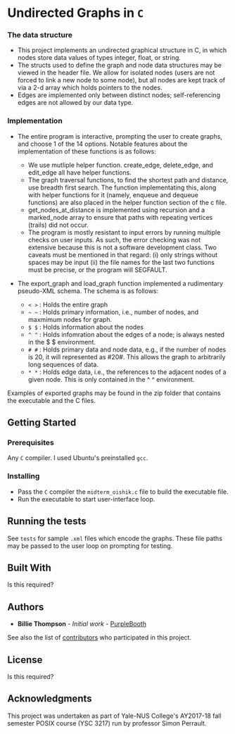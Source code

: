 # Undirected Graphs in `C`

### The data structure

- This project implements an undirected graphical structure in C, in which
nodes store data values of types integer, float, or string.
- The structs used to define the graph and node data structures may be viewed
in the header file. We allow for isolated nodes (users are not forced to link
a new node to some node), but all nodes are kept track of via a 2-d array
which holds pointers to the nodes.
- Edges are implemented only between distinct nodes; self-referencing edges
are not allowed by our data type.

### Implementation

- The entire program is interactive, prompting the user to create graphs, and
choose 1 of the 14 options. Notable features about the implementation
of these functions is as follows:

   - We use mutliple helper function. create_edge, delete_edge, and edit_edge
   all have helper functions.
   - The graph traversal functions, to find the shortest path and distance,
   use breadth first search. The function implementating this, along with
   helper functions for it (namely, enqueue and dequeue functions) are also
   placed in the helper function section of the c file.
   - get_nodes_at_distance is implemented using recursion and a marked_node
   array to ensure that paths with repeating vertices (trails) did not occur.
   - The program is mostly resistant to input errors by running multiple
   checks on user inputs. As such, the error checking was not extensive
   because this is not a software development class. Two caveats must be
   mentioned in that regard:
   	     (i) only strings without spaces may be input
	     (ii) the file names for the last two functions must be precise,
	     or the program will SEGFAULT.

- The export_graph and load_graph function implemented a rudimentary
pseudo-XML schema. The schema is as follows:

    - `< >` : Holds the entire graph
    - `~ ~` : Holds primary information, i.e., number of nodes, and maxmimum nodes
      	  for graph.
    - `$ $` : Holds information about the nodes
    - `^ ^` : Holds infomration about the edges of a node; is always nested in
      	  the $ $ environment.
    - `# #` : Holds primary data and node data, e.g., if the number of nodes is
      	  20, it will represented as #20#. This allows the graph to
	  arbitrarily long sequences of data.
    - `* *` : Holds edge data, i.e., the references to the adjacent nodes of a
      	  given node. This is only contained in the ^ ^ environment.
	  
 Examples of exported graphs may be found in the zip folder that contains the executable and the
 C files.


## Getting Started


### Prerequisites

Any `C` compiler. I used Ubuntu's preinstalled `gcc`. 


### Installing

- Pass the `C` compiler the `midterm_oishik.c` file to build the executable file. 
- Run the executable to start user-interface loop. 



## Running the tests

See `tests` for sample `.xml` files which encode the graphs. These file paths may be passed to
the user loop on prompting for testing. 

## Built With

Is this required? 


## Authors

* **Billie Thompson** - *Initial work* - [PurpleBooth](https://github.com/PurpleBooth)

See also the list of [contributors](https://github.com/your/project/contributors) who participated in this project.

## License

Is this required? 

## Acknowledgments

This project was undertaken as part of Yale-NUS College's AY2017-18 fall semester POSIX course (YSC 3217) run by professor Simon Perrault. 

